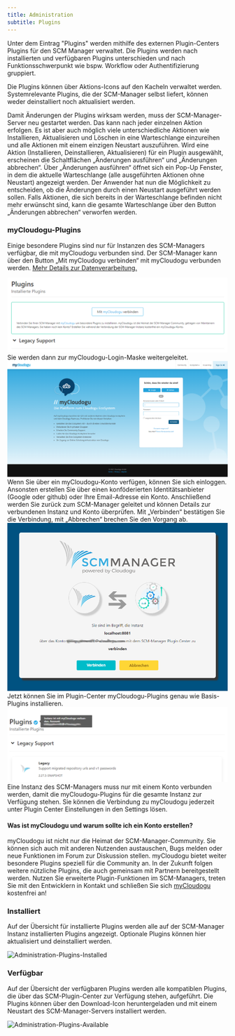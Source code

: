 ```yaml
---
title: Administration
subtitle: Plugins
---
```

Unter dem Eintrag "Plugins" werden mithilfe des externen Plugin-Centers Plugins für den SCM Manager verwaltet. Die Plugins werden nach installierten und verfügbaren Plugins unterschieden und nach Funktionsschwerpunkt wie bspw. Workflow oder Authentifizierung gruppiert.

Die Plugins können über Aktions-Icons auf den Kacheln verwaltet werden. Systemrelevante Plugins, die der SCM-Manager selbst liefert, können weder deinstalliert noch aktualisiert werden.

Damit Änderungen der Plugins wirksam werden, muss der SCM-Manager-Server neu gestartet werden. Das kann nach jeder einzelnen Aktion erfolgen. Es ist aber auch möglich viele unterschiedliche Aktionen wie Installieren, Aktualisieren und Löschen in eine Warteschlange einzureihen und alle Aktionen mit einem einzigen Neustart auszuführen. Wird eine Aktion (Installieren, Deinstallieren, Aktualisieren) für ein Plugin ausgewählt, erscheinen die Schaltflächen „Änderungen ausführen“ und „Änderungen abbrechen“. Über „Änderungen ausführen“ öffnet sich ein Pop-Up Fenster, in dem die aktuelle Warteschlange (alle ausgeführten Aktionen ohne Neustart) angezeigt werden. Der Anwender hat nun die Möglichkeit zu entscheiden, ob die Änderungen durch einen Neustart ausgeführt werden sollen. Falls Aktionen, die sich bereits in der Warteschlange befinden nicht mehr erwünscht sind, kann die gesamte Warteschlange über den Button „Änderungen abbrechen“ verworfen werden.

### myCloudogu-Plugins
Einige besondere Plugins sind nur für Instanzen des SCM-Managers verfügbar, die mit myCloudogu verbunden sind. Der SCM-Manager kann über den Button „Mit myCloudogu verbinden“ mit myCloudogu verbunden werden.
[Mehr Details zur Datenverarbeitung.](https://scm-manager.org/data-processing)

![Plugin-Center nicht verbunden, Button zur Verbindung mit myCloudogu](assets/administration-plugin-center-not-connected.png)
Sie werden dann zur myCloudogu-Login-Maske weitergeleitet. 
![myCloudogu-Login-Maske](assets/myCloudogu-login.png)
Wenn Sie über ein myCloudogu-Konto verfügen, können Sie sich einloggen. Ansonsten erstellen Sie über einen konföderierten Identitätsanbieter (Google oder github) oder Ihre Email-Adresse ein Konto.
Anschließend werden Sie zurück zum SCM-Manager geleitet und können Details zur verbundenen Instanz und Konto überprüfen. Mit „Verbinden“ bestätigen Sie die Verbindung, mit „Abbrechen“ brechen Sie den Vorgang ab.
![Bestätigung der Verbindung mit myCloudogu](assets/administration-myC-confirmation.png)
Jetzt können Sie im Plugin-Center myCloudogu-Plugins genau wie Basis-Plugins installieren.
![SCM-Manager mit myCloudogu verbunden](assets/administration-plugin-center-connected.png)
Eine Instanz des SCM-Managers muss nur mit einem Konto verbunden werden, damit die myCloudogu-Plugins für die gesamte Instanz zur Verfügung stehen.
Sie können die Verbindung zu myCloudogu jederzeit unter Plugin Center Einstellungen in den Settings lösen.

#### Was ist myCloudogu und warum sollte ich ein Konto erstellen?
myCloudogu ist nicht nur die Heimat der SCM-Manager-Community. Sie können sich auch mit anderen Nutzenden austauschen, Bugs melden oder neue Funktionen im Forum zur Diskussion stellen.
myCloudogu bietet weiter besondere Plugins speziell für die Community an. In der Zukunft folgen weitere nützliche Plugins, die auch gemeinsam mit Partnern bereitgestellt werden.
Nutzen Sie erweiterte Plugin-Funktionen im SCM-Managers, treten Sie mit den Entwicklern in Kontakt und schließen Sie sich [myCloudogu](https://my.cloudogu.com) kostenfrei an!

### Installiert
Auf der Übersicht für installierte Plugins werden alle auf der SCM-Manager Instanz installierten Plugins angezeigt. Optionale Plugins können hier aktualisiert und deinstalliert werden. 

![Administration-Plugins-Installed](assets/administration-plugins-installed.png)

### Verfügbar
Auf der Übersicht der verfügbaren Plugins werden alle kompatiblen Plugins, die über das SCM-Plugin-Center zur Verfügung stehen, aufgeführt. Die Plugins können über den Download-Icon heruntergeladen und mit einem Neustart des SCM-Manager-Servers installiert werden. 

![Administration-Plugins-Available](assets/administration-plugins-available.png)
